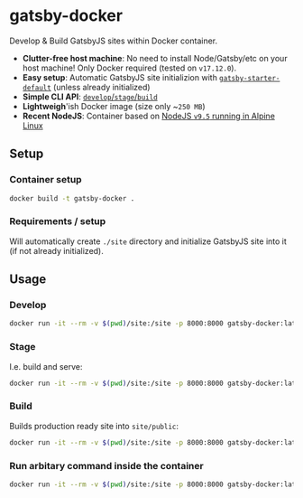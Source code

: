 # gatsby-docker
Develop &amp; Build GatsbyJS sites within Docker container.

- **Clutter-free host machine**: No need to install Node/Gatsby/etc on your host machine! Only Docker required (tested on `v17.12.0`).
- **Easy setup**: Automatic GatsbyJS site initializion with [`gatsby-starter-default`](http://gatsbyjs.github.io/gatsby-starter-default/) (unless already initialized)
- **Simple CLI API**: [`develop`/`stage`/`build`](#usage)
- **Lightweigh**'ish Docker image (size only ~`250 MB`)
- **Recent NodeJS**: Container based on [NodeJS `v9.5` running in Alpine Linux](https://github.com/nodejs/docker-node/blob/db3b27c8388136b5e529861d7c3fa12fd8328301/9/alpine/Dockerfile)



## Setup

### Container setup
```sh
docker build -t gatsby-docker .
```

### Requirements / setup

Will automatically create `./site` directory and initialize GatsbyJS site into it (if not already initialized).


## Usage

### Develop
```sh
docker run -it --rm -v $(pwd)/site:/site -p 8000:8000 gatsby-docker:latest develop
```

### Stage

I.e. build and serve:
```sh
docker run -it --rm -v $(pwd)/site:/site -p 8000:8000 gatsby-docker:latest stage
```

### Build

Builds production ready site into `site/public`:
```sh
docker run -it --rm -v $(pwd)/site:/site -p 8000:8000 gatsby-docker:latest build
```

### Run arbitary command inside the container
```sh
docker run -it --rm -v $(pwd)/site:/site -p 8000:8000 gatsby-docker:latest <YOUR-COMMAND-HERE>
```